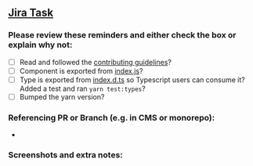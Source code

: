 ## [Jira Task]()

### Please review these reminders and either check the box or explain why not:

- [ ] Read and followed the [contributing guidelines](https://eds.ethoslabs.io/#/Guidelines?id=section-contribute)?
- [ ] Component is exported from [index.js](https://github.com/getethos/ethos-design-system/blob/master/src/components/index.js)?
- [ ] Type is exported from [index.d.ts](https://github.com/getethos/ethos-design-system/blob/master/src/components/index.d.ts) so Typescript users can consume it? Added a test and ran `yarn test:types`?
- [ ] Bumped the yarn version?

### Referencing PR or Branch (e.g. in CMS or monorepo):

-

### Screenshots and extra notes:
